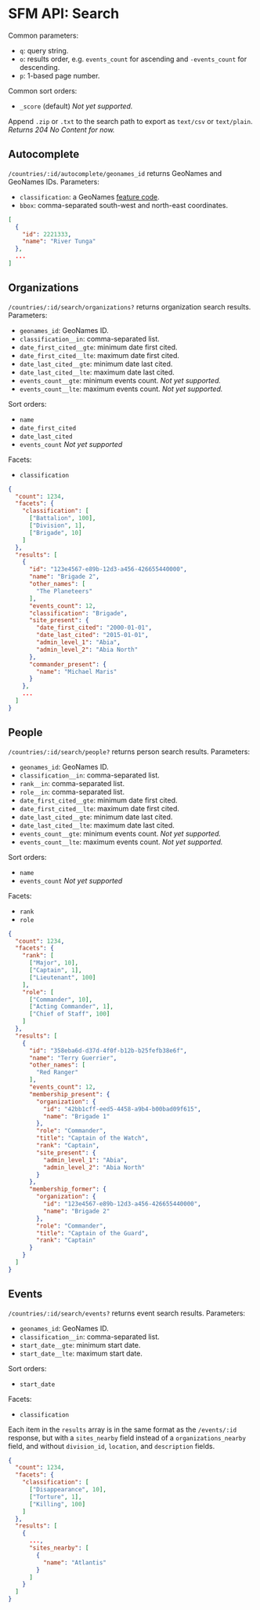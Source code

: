 # SFM API: Search

Common parameters:

* `q`: query string.
* `o`: results order, e.g. `events_count` for ascending and `-events_count` for descending.
* `p`: 1-based page number.

Common sort orders:

* `_score` (default) *Not yet supported.*

Append `.zip` or `.txt` to the search path to export as `text/csv` or `text/plain`. *Returns 204 No Content for now.*

## Autocomplete

`/countries/:id/autocomplete/geonames_id` returns GeoNames and GeoNames IDs. Parameters:

* `classification`: a GeoNames [feature code](http://www.geonames.org/export/codes.html).
* `bbox`: comma-separated south-west and north-east coordinates.

```json
[
  {
    "id": 2221333,
    "name": "River Tunga"
  },
  ...
]
```

## Organizations

`/countries/:id/search/organizations?` returns organization search results. Parameters:

* `geonames_id`: GeoNames ID.
* `classification__in`: comma-separated list.
* `date_first_cited__gte`: minimum date first cited.
* `date_first_cited__lte`: maximum date first cited.
* `date_last_cited__gte`: minimum date last cited.
* `date_last_cited__lte`: maximum date last cited.
* `events_count__gte`: minimum events count. *Not yet supported.*
* `events_count__lte`: maximum events count. *Not yet supported.*

Sort orders:

* `name`
* `date_first_cited`
* `date_last_cited`
* `events_count` *Not yet supported*

Facets:

* `classification`

```json
{
  "count": 1234,
  "facets": {
    "classification": [
      ["Battalion", 100],
      ["Division", 1],
      ["Brigade", 10]
    ]
  },
  "results": [
    {
      "id": "123e4567-e89b-12d3-a456-426655440000",
      "name": "Brigade 2",
      "other_names": [
        "The Planeteers"
      ],
      "events_count": 12,
      "classification": "Brigade",
      "site_present": {
        "date_first_cited": "2000-01-01",
        "date_last_cited": "2015-01-01",
        "admin_level_1": "Abia",
        "admin_level_2": "Abia North"
      },
      "commander_present": {
        "name": "Michael Maris"
      }
    },
    ...
  ]
}
```

## People

`/countries/:id/search/people?` returns person search results. Parameters:

* `geonames_id`: GeoNames ID.
* `classification__in`: comma-separated list.
* `rank__in`: comma-separated list.
* `role__in`: comma-separated list.
* `date_first_cited__gte`: minimum date first cited.
* `date_first_cited__lte`: maximum date first cited.
* `date_last_cited__gte`: minimum date last cited.
* `date_last_cited__lte`: maximum date last cited.
* `events_count__gte`: minimum events count. *Not yet supported.*
* `events_count__lte`: maximum events count. *Not yet supported.*

Sort orders:

* `name`
* `events_count` *Not yet supported*

Facets:

* `rank`
* `role`

```json
{
  "count": 1234,
  "facets": {
    "rank": [
      ["Major", 10],
      ["Captain", 1],
      ["Lieutenant", 100]
    ],
    "role": [
      ["Commander", 10],
      ["Acting Commander", 1],
      ["Chief of Staff", 100]
    ]
  },
  "results": [
    {
      "id": "358eba6d-d37d-4f0f-b12b-b25fefb38e6f",
      "name": "Terry Guerrier",
      "other_names": [
        "Red Ranger"
      ],
      "events_count": 12,
      "membership_present": {
        "organization": {
          "id": "42bb1cff-eed5-4458-a9b4-b00bad09f615",
          "name": "Brigade 1"
        },
        "role": "Commander",
        "title": "Captain of the Watch",
        "rank": "Captain",
        "site_present": {
          "admin_level_1": "Abia",
          "admin_level_2": "Abia North"
        }
      },
      "membership_former": {
        "organization": {
          "id": "123e4567-e89b-12d3-a456-426655440000",
          "name": "Brigade 2"
        },
        "role": "Commander",
        "title": "Captain of the Guard",
        "rank": "Captain"
      }
    }
  ]
}
```

## Events

`/countries/:id/search/events?` returns event search results. Parameters:

* `geonames_id`: GeoNames ID.
* `classification__in`: comma-separated list.
* `start_date__gte`: minimum start date.
* `start_date__lte`: maximum start date.

Sort orders:

* `start_date`

Facets:

* `classification`

Each item in the `results` array is in the same format as the `/events/:id` response, but with a `sites_nearby` field instead of a `organizations_nearby` field, and without `division_id`, `location`, and `description` fields.

```json
{
  "count": 1234,
  "facets": {
    "classification": [
      ["Disappearance", 10],
      ["Torture", 1],
      ["Killing", 100]
    ]
  },
  "results": [
    {
      ...,
      "sites_nearby": [
        {
          "name": "Atlantis"
        }
      ]
    }
  ]
}
```
